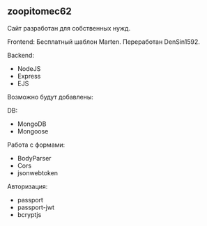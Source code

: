 <p><h2>zoopitomec62</h2></p>
<p>Сайт разработан для собственных нужд.</p>
<p>Frontend: Бесплатный шаблон Marten. Переработан DenSin1592.</p>
<p>Backend:</p>
<ul>
  <li>NodeJS</li>
  <li>Express</li>
  <li>EJS</li>
</ul>
<p>Возможно будут добавлены:</p>

<p>DB:</p>
<ul>
  <li>MongoDB</li>
  <li>Mongoose</li>
</ul>

<p>Работа с формами:</p>
<ul>
  <li>BodyParser</li>
  <li>Cors</li>
  <li>jsonwebtoken</li>
</ul>

<p>Авторизация:</p>
<ul>
  <li>passport</li>
  <li>passport-jwt</li>
  <li>bcryptjs</li>
</ul>
